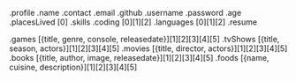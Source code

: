 .profile
  .name
  .contact
    .email
    .github
      .username
      .password
  .age
  .placesLived
    [0]
  .skills
    .coding
      [0][1][2]
    .languages
      [0][1][2]
  .resume

.games
  [{title, genre, console, releasedate}][1][2][3][4][5]
.tvShows
  [{title, season, actors}][1][2][3][4][5]
.movies
  [{title, director, actors}][1][2][3][4][5]
.books
  [{title, author, image, releasedate}][1][2][3][4][5]
.foods
  [{name, cuisine, description}][1][2][3][4][5]
